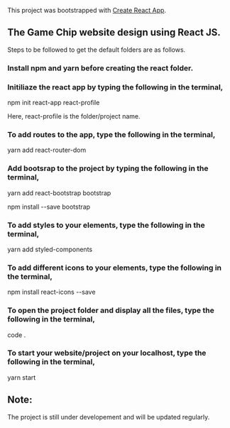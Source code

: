 This project was bootstrapped with [Create React App](https://github.com/facebook/create-react-app).

## The Game Chip website design using React JS.

Steps to be followed to get the default folders are as follows.

### Install npm and yarn before creating the react folder.

### Initiliaze the react app by typing the following in the terminal,
npm init react-app react-profile

Here, react-profile is the folder/project name.

### To add routes to the app, type the following in the terminal,
yarn add react-router-dom

### Add bootsrap to the project by typing the following in the terminal,
yarn add react-bootstrap bootstrap

npm install --save bootstrap

### To add styles to your elements, type the following in the terminal,
yarn add styled-components

### To add different icons to your elements, type the following in the terminal,
npm install react-icons --save

### To open the project folder and display all the files, type the following in the terminal,
code .

### To start your website/project on your localhost, type the following in the terminal,
yarn start

## Note: 
The project is still under developement and will be updated regularly.
